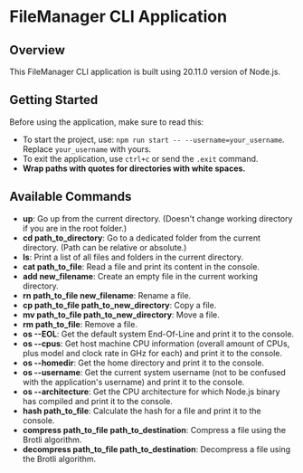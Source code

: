 # FileManager CLI Application

## Overview

This FileManager CLI application is built using 20.11.0 version of Node.js.

## Getting Started

Before using the application, make sure to read this:

- To start the project, use: `npm run start -- --username=your_username`. Replace `your_username` with yours.
- To exit the application, use `ctrl+c` or send the `.exit` command.
- **Wrap paths with quotes for directories with white spaces.**

## Available Commands

- **up**: Go up from the current directory. (Doesn't change working directory if you are in the root folder.)
- **cd path_to_directory**: Go to a dedicated folder from the current directory. (Path can be relative or absolute.)
- **ls**: Print a list of all files and folders in the current directory.
- **cat path_to_file**: Read a file and print its content in the console.
- **add new_filename**: Create an empty file in the current working directory.
- **rn path_to_file new_filename**: Rename a file.
- **cp path_to_file path_to_new_directory**: Copy a file.
- **mv path_to_file path_to_new_directory**: Move a file.
- **rm path_to_file**: Remove a file.
- **os --EOL**: Get the default system End-Of-Line and print it to the console.
- **os --cpus**: Get host machine CPU information (overall amount of CPUs, plus model and clock rate in GHz for each) and print it to the console.
- **os --homedir**: Get the home directory and print it to the console.
- **os --username**: Get the current system username (not to be confused with the application's username) and print it to the console.
- **os --architecture**: Get the CPU architecture for which Node.js binary has compiled and print it to the console.
- **hash path_to_file**: Calculate the hash for a file and print it to the console.
- **compress path_to_file path_to_destination**: Compress a file using the Brotli algorithm.
- **decompress path_to_file path_to_destination**: Decompress a file using the Brotli algorithm.
